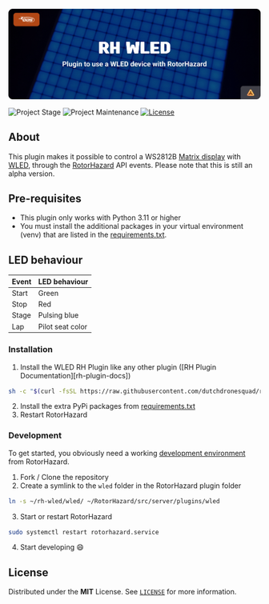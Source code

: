 <!-- Header -->
![alt Header of the WLED RH plugin](https://raw.githubusercontent.com/dutchdronesquad/rh-wled/main/assets/header_rh_wled-min.png)

<!-- PROJECT SHIELDS -->
![Project Stage][project-stage-shield]
![Project Maintenance][maintenance-shield]
[![License][license-shield]](LICENSE)

## About

This plugin makes it possible to control a WS2812B [Matrix display][matrix_panel_ali] with [WLED][wled], through the [RotorHazard][rh] API events. Please note that this is still an alpha version.

## Pre-requisites

- This plugin only works with Python 3.11 or higher
- You must install the additional packages in your virtual environment (venv) that are listed in the [requirements.txt](./requirements.txt).

## LED behaviour

| Event | LED behaviour      |
| ----- | ------------------ |
| Start | Green              |
| Stop  | Red                |
| Stage | Pulsing blue       |
| Lap   | Pilot seat color   |

### Installation

1. Install the WLED RH Plugin like any other plugin ([RH Plugin Documentation][rh-plugin-docs])

```bash
sh -c "$(curl -fsSL https://raw.githubusercontent.com/dutchdronesquad/rh-wled/main/tools/install.sh)"
```

2. Install the extra PyPi packages from [requirements.txt](./requirements.txt)
3. Restart RotorHazard

### Development

To get started, you obviously need a working [development environment][rh_dev] from RotorHazard.

1. Fork / Clone the repository
2. Create a symlink to the `wled` folder in the RotorHazard plugin folder

```bash
ln -s ~/rh-wled/wled/ ~/RotorHazard/src/server/plugins/wled
```

3. Start or restart RotorHazard

```bash
sudo systemctl restart rotorhazard.service
```
4. Start developing 😄

## License

Distributed under the **MIT** License. See [`LICENSE`](LICENSE) for more information.

<!-- LINKS -->
[wled]: https://github.com/Aircoookie/WLED
[rh]: https://github.com/RotorHazard/RotorHazard
[rh_dev]: https://github.com/RotorHazard/RotorHazard/blob/main/doc/Development.md

[matrix_panel_ali]: https://tc.tradetracker.net/?c=15640&m=12&a=417111&r=&u=https%3A%2F%2Faliexpress.com%2Fitem%2F32944813367.html

[license-shield]: https://img.shields.io/github/license/dutchdronesquad/rh-wled.svg
[maintenance-shield]: https://img.shields.io/maintenance/yes/2024.svg
[project-stage-shield]: https://img.shields.io/badge/project%20stage-experimental-yellow.svg